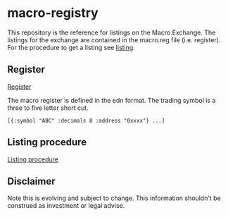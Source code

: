 # macro-registry

This repository is the reference for listings on the Macro.Exchange. The listings for the exchange are contained in the macro.reg file (i.e. register). For the procedure to get a listing see [listing](listing.md).

## Register

[Register](macro.reg)

The macro register is defined in the edn format. The trading symbol is a three to five letter short cut.

`[{:symbol "ABC" :decimals 8 :address "0xxxx"} ...]`

## Listing procedure

[Listing procedure](procedure.md)

## Disclaimer

Note this is evolving and subject to change. This information shouldn't be construed as investment or legal advise.
